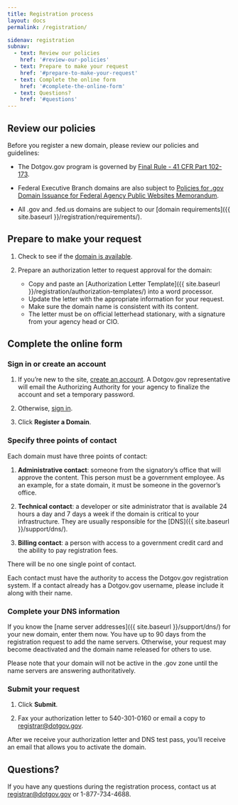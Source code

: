 ```yaml
---
title: Registration process
layout: docs
permalink: /registration/

sidenav: registration
subnav:
  - text: Review our policies
    href: '#review-our-policies'
  - text: Prepare to make your request
    href: '#prepare-to-make-your-request'
  - text: Complete the online form
    href: '#complete-the-online-form'
  - text: Questions?
    href: '#questions'
---
```


## Review our policies

Before you register a new domain, please review our policies and guidelines:

* The Dotgov.gov program is governed by [Final Rule - 41 CFR Part 102-173](https://www.gpo.gov/fdsys/pkg/FR-2003-03-28/html/03-7413.htm).

* Federal Executive Branch domains are also subject to [Policies for .gov Domain Issuance for Federal Agency Public Websites Memorandum](http://web.archive.org/web/20150513215856/https://www.whitehouse.gov/sites/default/files/omb/egov/memo/policies-for-dot-gov-domain-issuance-for-federal-agency-public-websites.pdf).

* All .gov and .fed.us domains are subject to our [domain requirements]({{ site.baseurl }}/registration/requirements/).

## Prepare to make your request

1. Check to see if the [domain is available](https://www.dotgov.gov/dotgov-web/registration/whois.xhtml?_m=3).

1. Prepare an authorization letter to request approval for the domain:

    - Copy and paste an [Authorization Letter Template]({{ site.baseurl }}/registration/authorization-templates/) into a word processor.
    - Update the letter with the appropriate information for your request.
    - Make sure the domain name is consistent with its content.
    - The letter must be on official letterhead stationary, with a signature from your agency head or CIO.

## Complete the online form

### Sign in or create an account

1. If you’re new to the site, [create an account](https://www.dotgov.gov/dotgov-web/user/register_registrant.xhtml?_m=2). A Dotgov.gov representative will email the Authorizing Authority for your agency to finalize the account and set a temporary password.

1. Otherwise, [sign in](https://www.dotgov.gov/dotgov-web/welcome.xhtml?_m=1).

1. Click **Register a Domain**.

### Specify three points of contact

Each domain must have three points of contact:

1. **Administrative contact**: someone from the signatory’s office that will approve the content. This person must be a government employee. As an example, for a state domain, it must be someone in the governor’s office.

2. **Technical contact**: a developer or site administrator that is available 24 hours a day and 7 days a week if the domain is critical to your infrastructure. They are usually responsible for the [DNS]({{ site.baseurl }}/support/dns/).

3. **Billing contact**: a person with access to a government credit card and the ability to pay registration fees.

There will be no one single point of contact.

Each contact must have the authority to access the Dotgov.gov registration system. If a contact already has a Dotgov.gov username, please include it along with their name.

### Complete your DNS information

If you know the [name server addresses]({{ site.baseurl }}/support/dns/) for your new domain, enter them now. You have up to 90 days from the registration request to add the name servers. Otherwise, your request may become deactivated and the domain name released for others to use.

Please note that your domain will not be active in the .gov zone until the name servers are answering authoritatively.

### Submit your request

1. Click **Submit**.

1. Fax your authorization letter to 540-301-0160 or email a copy to [registrar@dotgov.gov](mailto:registrar@dotgov.gov).

After we receive your authorization letter and DNS test pass, you’ll receive an email that allows you to activate the domain.

## Questions?

If you have any questions during the registration process, contact us at <registrar@dotgov.gov> or 1-877-734-4688.
